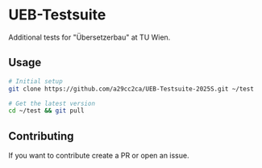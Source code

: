 # UEB-Testsuite

Additional tests for "Übersetzerbau" at TU Wien.

## Usage

```sh
# Initial setup
git clone https://github.com/a29cc2ca/UEB-Testsuite-2025S.git ~/test

# Get the latest version
cd ~/test && git pull
```

## Contributing

If you want to contribute create a PR or open an issue.
